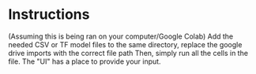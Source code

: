 # Instructions
(Assuming this is being ran on your computer/Google Colab)
Add the needed CSV or TF model files to the same directory, replace the google drive imports with the correct file path
Then, simply run all the cells in the file.
The "UI" has a place to provide your input.